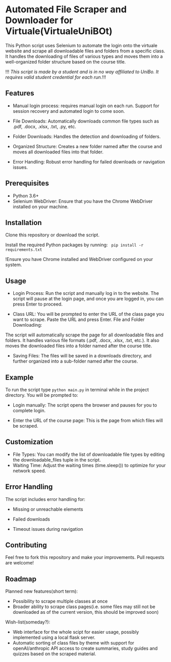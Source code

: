 # Automated File Scraper and Downloader for Virtuale(VirtualeUniBOt)
This Python script uses Selenium to automate the login onto the virtuale website and scrape all downloadable files and folders from a specific class. It handles the downloading of files of various types and moves them into a well-organized folder structure based on the course title.

!!! _This script is made by a student and is in no way affiliated to UniBo. It requires valid student credential for each run._!!!

## Features
- Manual login process: requires manual login on each run. Support for session recovery and automated login to come soon. 
- File Downloads: Automatically downloads common file types such as .pdf, .docx, .xlsx, .txt, .py, etc.
- Folder Downloads: Handles the detection and downloading of folders.

- Organized Structure: Creates a new folder named after the course and moves all downloaded files into that folder.

- Error Handling: Robust error handling for failed downloads or navigation issues.

## Prerequisites
- Python 3.6+
- Selenium WebDriver: Ensure that you have the Chrome WebDriver installed on your machine. 

## Installation
Clone this repository or download the script.

Install the required Python packages by running:
`
pip install -r requirements.txt`

!Ensure you have Chrome installed and WebDriver configured on your system.

## Usage
- Login Process:
Run the script and manually log in to the website. The script will pause at the login page, and once you are logged in, you can press Enter to proceed.

- Class URL:
You will be prompted to enter the URL of the class page you want to scrape. Paste the URL and press Enter.
File and Folder Downloading:

The script will automatically scrape the page for all downloadable files and folders.
It handles various file formats (.pdf, .docx, .xlsx, .txt, etc.).
It also moves the downloaded files into a folder named after the course title.

- Saving Files:
The files will be saved in a downloads directory, and further organized into a sub-folder named after the course.

## Example
To run the script type `python main.py` in terminal while in the project directory.
You will be prompted to:

- Login manually: The script opens the browser and pauses for you to complete login.

- Enter the URL of the course page: This is the page from which files will be scraped.

## Customization
- File Types: You can modify the list of downloadable file types by editing the downloadable_files tuple in the script.
- Waiting Time: Adjust the waiting times (time.sleep()) to optimize for your network speed.
## Error Handling
The script includes error handling for:

- Missing or unreachable elements

- Failed downloads

- Timeout issues during navigation
  
## Contributing
Feel free to fork this repository and make your improvements. Pull requests are welcome!

## Roadmap
Planned new features(short term): 
- Possibility to scrape multiple classes at once
- Broader ability to scrape class pages(i.e. some files may still not be downloaded as of the current version, this should be improved soon)

Wish-list(someday?): 
- Web interface for the whole scipt for easier usage, possibly implemented using a local flask server. 
- Automatic sorting of class files by theme with support for openAI/anthropic API access to create summaries, study guides and quizzes based on the scraped material.

